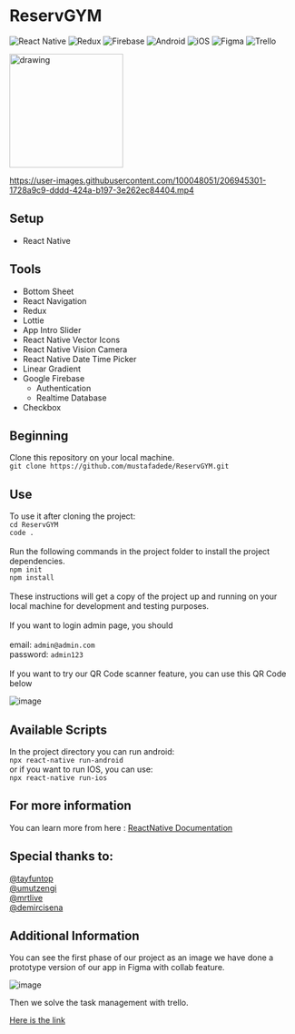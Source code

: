 # ReservGYM
![React Native](https://img.shields.io/badge/react_native-%2320232a.svg?style=for-the-badge&logo=react&logoColor=%2361DAFB)
![Redux](https://img.shields.io/badge/redux-%23593d88.svg?style=for-the-badge&logo=redux&logoColor=white)
![Firebase](https://img.shields.io/badge/firebase-%23039BE5.svg?style=for-the-badge&logo=firebase)
![Android](https://img.shields.io/badge/Android-3DDC84?style=for-the-badge&logo=android&logoColor=white)
![iOS](https://img.shields.io/badge/iOS-000000?style=for-the-badge&logo=ios&logoColor=white)
![Figma](https://img.shields.io/badge/figma-%23F24E1E.svg?style=for-the-badge&logo=figma&logoColor=white)
![Trello](https://img.shields.io/badge/Trello-%23026AA7.svg?style=for-the-badge&logo=Trello&logoColor=white)
<br>

<img src="https://cdn.discordapp.com/attachments/1044956647996526623/1051553029469507594/resergym.png" alt="drawing" width="200"/>

https://user-images.githubusercontent.com/100048051/206945301-1728a9c9-dddd-424a-b197-3e262ec84404.mp4

## Setup

- React Native

## Tools

- Bottom Sheet
- React Navigation
- Redux
- Lottie
- App Intro Slider
- React Native Vector Icons
- React Native Vision Camera
- React Native Date Time Picker
- Linear Gradient
- Google Firebase
    - Authentication
    - Realtime Database
- Checkbox

## Beginning

Clone this repository on your local machine.
<br>
`git clone https://github.com/mustafadede/ReservGYM.git`

## Use

To use it after cloning the project:
<br>
`cd ReservGYM`
<br>
`code .`
<br>
<br>
Run the following commands in the project folder to install the project dependencies.
<br>
`npm init`
<br>
`npm install`
<br>
<br>
These instructions will get a copy of the project up and running on your local machine for development and testing purposes.
<br>
<br>
If you want to login admin page, you should
<br>
<br>
email: `admin@admin.com`
<br>
password: `admin123`
<br>
<br>
If you want to try our QR Code scanner feature, you can use this QR Code below

![image](https://user-images.githubusercontent.com/95627279/206928230-b972eb37-292a-47d8-99d6-01db2fa4fa25.png)


## Available Scripts

In the project directory you can run android:
<br>
`npx react-native run-android`
<br>
or if you want to run IOS, you can use:
<br>
`npx react-native run-ios`

## For more information

You can learn more from here : <a href="https://reactnative.dev/">ReactNative Documentation</a>

## Special thanks to:
[@tayfuntop](https://www.github.com/tayfuntop)
<br>
[@umutzengi](https://www.github.com/umutzengi)
<br>
[@mrtlive](https://www.github.com/mrtlive)
<br>
[@demircisena](https://www.github.com/demircisena)

## Additional Information

You can see the first phase of our project as an image we have done a prototype version of our app in Figma with collab feature.

![image](https://user-images.githubusercontent.com/95627279/206928693-b705e06a-8bfb-47cb-86a2-74d5fd4dafa8.png)

Then we solve the task management with trello.

[Here is the link](https://trello.com/b/AFdoaM2i/reservgym)

